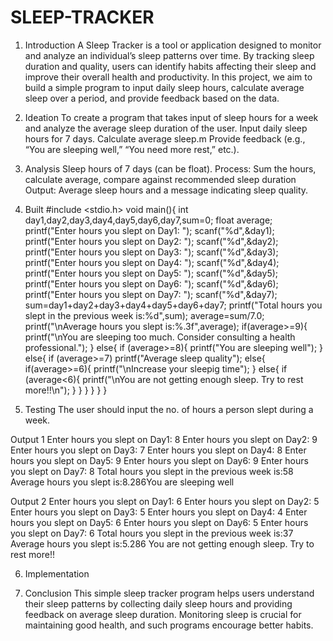 # SLEEP-TRACKER
1. Introduction
 A Sleep Tracker is a tool or application designed to monitor and analyze an individual’s sleep patterns over time. By tracking sleep duration and quality, users can identify habits affecting their sleep and improve their overall health and productivity. In this project, we aim to build a simple program to input daily sleep hours, calculate average sleep over a period, and provide feedback based on the data.

2. Ideation
To create a program that takes input of sleep hours for a week and analyze the average sleep duration of the user. 
Input daily sleep hours for 7 days. Calculate average sleep.m Provide feedback (e.g., “You are sleeping well,” “You need more rest,” etc.).

3. Analysis
Sleep hours of 7 days (can be float). 
Process: Sum the hours, calculate average, compare against recommended sleep duration 
Output: Average sleep hours and a message indicating sleep quality.

4. Built
#include <stdio.h>
void main(){
    int day1,day2,day3,day4,day5,day6,day7,sum=0;
    float average;
    printf("Enter hours you slept on Day1: ");
    scanf("%d",&day1);
    printf("Enter hours you slept on Day2: ");
    scanf("%d",&day2);
    printf("Enter hours you slept on Day3: ");
    scanf("%d",&day3);
    printf("Enter hours you slept on Day4: ");
    scanf("%d",&day4);
    printf("Enter hours you slept on Day5: ");
    scanf("%d",&day5);
    printf("Enter hours you slept on Day6: ");
    scanf("%d",&day6);
    printf("Enter hours you slept on Day7: ");
    scanf("%d",&day7);
    sum=day1+day2+day3+day4+day5+day6+day7;
    printf("Total hours you slept in the previous week is:%d",sum);
    average=sum/7.0;
    printf("\nAverage hours you slept is:%.3f",average);
    if(average>=9){
        printf("\nYou are sleeping too much. Consider consulting a health professional.");
    }
    else{
        if (average>=8){
            printf("You are sleeping well");
        }
        else{
            if (average>=7)
            printf("Average sleep quality");
            else{
                if(average>=6){
                    printf("\nIncrease your sleepig time");
                }
                    else{
                        if (average<6){
                            printf("\nYou are not getting enough sleep. Try to rest   		                            more!!\n");
                        }
                    }
                }
            }
        }
}

5. Testing
The user should input the no. of hours a person slept during a week.

Output 1
Enter hours you slept on Day1: 8
Enter hours you slept on Day2: 9
Enter hours you slept on Day3: 7
Enter hours you slept on Day4: 8
Enter hours you slept on Day5: 9
Enter hours you slept on Day6: 9
Enter hours you slept on Day7: 8
Total hours you slept in the previous week is:58
Average hours you slept is:8.286You are sleeping well

Output 2
Enter hours you slept on Day1: 6
Enter hours you slept on Day2: 5
Enter hours you slept on Day3: 5
Enter hours you slept on Day4: 4
Enter hours you slept on Day5: 6
Enter hours you slept on Day6: 5
Enter hours you slept on Day7: 6
Total hours you slept in the previous week is:37
Average hours you slept is:5.286
You are not getting enough sleep. Try to rest more!!

6. Implementation


7. Conclusion
This simple sleep tracker program helps users understand their sleep patterns by collecting daily sleep hours and providing feedback on average sleep duration. Monitoring sleep is crucial for maintaining good health, and such programs encourage better habits.

